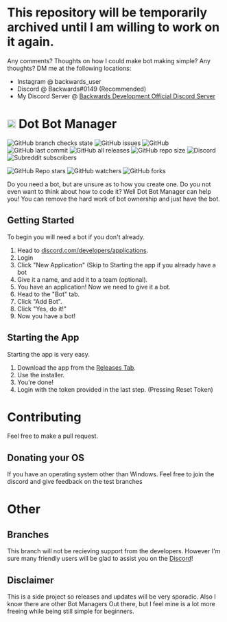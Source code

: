# This repository will be temporarily archived until I am willing to work on it again.
Any comments? Thoughts on how I could make bot making simple? Any thoughts?
DM me at the following locations:
* Instagram @ backwards_user
* Discord @ Backwards#0149 (Recommended)
* My Discord Server @ [Backwards Development Official Discord Server](https://discord.gg/ERy8FKXeQ3)

# <img src="https://i.imgur.com/ucDhjNi.png" width="20"> Dot Bot Manager

![GitHub branch checks state](https://img.shields.io/github/checks-status/BackwardsUser/Dot-Bot-Manager/main)
![GitHub issues](https://img.shields.io/github/issues/BackwardsUser/Dot-Bot-Manager)
![GitHub](https://img.shields.io/github/license/BackwardsUser/Dot-Bot-Manager)
![GitHub last commit](https://img.shields.io/github/last-commit/BackwardsUser/Dot-Bot-Manager)
![GitHub all releases](https://img.shields.io/github/downloads/BackwardsUser/Dot-Bot-Manager/total)
![GitHub repo size](https://img.shields.io/github/repo-size/BackwardsUser/Dot-Bot-Manager)
![Discord](https://img.shields.io/discord/1037779805376098356)
![Subreddit subscribers](https://img.shields.io/reddit/subreddit-subscribers/DotBotManager)
<!-- ![GitHub package.json version](https://img.shields.io/github/package-json/v/BackwardsUser/Dot-Bot-Manager) -->

![GitHub Repo stars](https://img.shields.io/github/stars/BackwardsUser/Dot-Bot-Manager?style=flat)
![GitHub watchers](https://img.shields.io/github/watchers/BackwardsUser/Dot-Bot-Manager)
![GitHub forks](https://img.shields.io/github/forks/BackwardsUser/Dot-Bot-Manager)  

Do you need a bot, but are unsure as to how you create one. Do you not even want to think about how to code it? Well Dot Bot Manager can help you! You can remove the hard work of bot ownership and just have the bot.

## Getting Started

To begin you will need a bot if you don't already.

1. Head to [discord.com/developers/applications](https://www.discord.com/developers/applications).
2. Login
3. Click "New Application" (Skip to Starting the app if you already have a bot
4. Give it a name, and add it to a team (optional).
5. You have an application! Now we need to give it a bot.
6. Head to the "Bot" tab.
7. Click "Add Bot".
8. Click "Yes, do it!"
9. Now you have a bot!

## Starting the App
Starting the app is very easy.
1. Download the app from the [Releases Tab](https://www.github.com/BackwardsUser/Dot-Bot-Manager/Releases).
2. Use the installer.
3. You're done!
4. Login with the token provided in the last step. (Pressing Reset Token)

# Contributing
Feel free to make a pull request.

## Donating your OS
If you have an operating system other than Windows. Feel free to join the discord and give feedback on the test branches

# Other
## Branches
This branch will not be recieving support from the developers. However I'm sure many friendly users will be glad to assist you on the [Discord](https://discord.gg/ERy8FKXeQ3)!

## Disclaimer
This is a side project so releases and updates will be very sporadic. Also I know there are other Bot Managers Out there, but I feel mine is a lot more freeing while being still simple for beginners.
